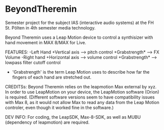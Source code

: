 # BeyondTheremin
Semester project for the subject IAS (interactive audio systems) at the FH St. Pölten in 4th semester media technology.

Beyond Theremin uses a Leap Motion device to control a synthisizer with hand movement in MAX 8/MAX for Live.

FEATURES:
  -Left Hand
    +Vertical axis --> pitch control
    +Grabstrength* --> FX Volume
  -Right hand
    +Horizontal axis --> volume control
    +Grabstrength* --> lowpass filter cutoff control
    
* 'Grabstrength' is the term Leap Motion uses to describe how far the fingers of each hand are stretched out.

CREDITSs:
Beyond Theremin relies on the leapmotion Max external by xyz. In order to use LeapMotion on your device, the LeapMotion software (Orion) is required. (Different software versions seem to have compatibility issues with Max 8, as it would not allow Max to read any data from the Leap Motion controler, even though it worked fine in the software.)

DEV INFO:
For coding, the LeapSDK, Max-8-SDK, as well as MUBU (dependency of leapmotion) are required.
